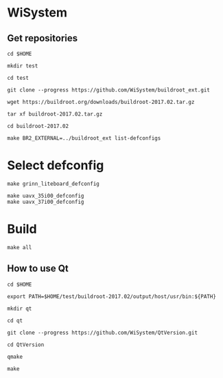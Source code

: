 # WiSystem

## Get repositories

    cd $HOME

    mkdir test

    cd test

    git clone --progress https://github.com/WiSystem/buildroot_ext.git

    wget https://buildroot.org/downloads/buildroot-2017.02.tar.gz

    tar xf buildroot-2017.02.tar.gz

    cd buildroot-2017.02

    make BR2_EXTERNAL=../buildroot_ext list-defconfigs

# Select defconfig

    make grinn_liteboard_defconfig
    
    make uavx_35i00_defconfig
    make uavx_37i00_defconfig
    
# Build

    make all

## How to use Qt

    cd $HOME

    export PATH=$HOME/test/buildroot-2017.02/output/host/usr/bin:${PATH}

    mkdir qt

    cd qt

    git clone --progress https://github.com/WiSystem/QtVersion.git

    cd QtVersion

    qmake 

    make


